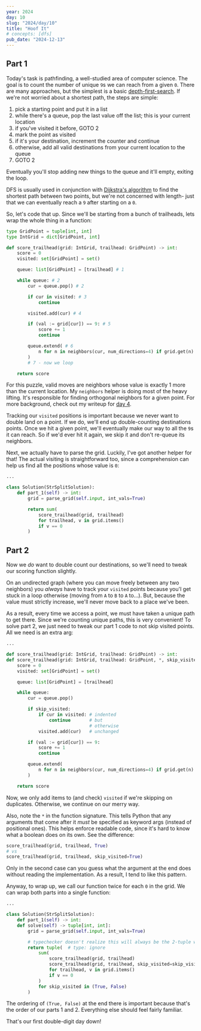 ```yaml
---
year: 2024
day: 10
slug: "2024/day/10"
title: "Hoof It"
# concepts: [dfs]
pub_date: "2024-12-13"
---
```


## Part 1

Today's task is pathfinding, a well-studied area of computer science. The goal is to count the number of unique `9`s we can reach from a given `0`. There are many approaches, but the simplest is a basic [depth-first-search](https://en.wikipedia.org/wiki/Depth-first_search). If we're not worried about a shortest path, the steps are simple:

1. pick a starting point and put it in a list
2. while there's a queue, pop the last value off the list; this is your current location
3. if you've visited it before, GOTO 2
4. mark the point as visited
5. if it's your destination, increment the counter and continue
6. otherwise, add all valid destinations from your current location to the queue
7. GOTO 2

Eventually you'll stop adding new things to the queue and it'll empty, exiting the loop.

DFS is usually used in conjunction with [Dijkstra's algorithm](https://en.wikipedia.org/wiki/Dijkstra%27s_algorithm) to find the shortest path between two points, but we're not concerned with length- just that we can eventually reach a `9` after starting on a `0`.

So, let's code that up. Since we'll be starting from a bunch of trailheads, lets wrap the whole thing in a function:

```py
type GridPoint = tuple[int, int]
type IntGrid = dict[GridPoint, int]

def score_trailhead(grid: IntGrid, trailhead: GridPoint) -> int:
    score = 0
    visited: set[GridPoint] = set()

    queue: list[GridPoint] = [trailhead] # 1

    while queue: # 2
        cur = queue.pop() # 2

        if cur in visited: # 3
            continue

        visited.add(cur) # 4

        if (val := grid[cur]) == 9: # 5
            score += 1
            continue

        queue.extend( # 6
            n for n in neighbors(cur, num_directions=4) if grid.get(n) == val + 1
        )
        # 7 - now we loop

    return score
```

For this puzzle, valid moves are neighbors whose value is exactly 1 more than the current location. My `neighbors` helper is doing most of the heavy lifting. It's responsible for finding orthogonal neighbors for a given point. For more background, check out my writeup for [day 4](/writeups/2024/day/4/).

Tracking our `visited` positions is important because we never want to double land on a point. If we do, we'll end up double-counting destinations points. Once we hit a given point, we'll eventually make our way to all the `9`s it can reach. So if we'd ever hit it again, we skip it and don't re-queue its neighbors.

Next, we actually have to parse the grid. Luckily, I've got another helper for that! The actual visiting is straightforward too, since a comprehension can help us find all the positions whose value is `0`:

```py
...

class Solution(StrSplitSolution):
    def part_1(self) -> int:
        grid = parse_grid(self.input, int_vals=True)

        return sum(
            score_trailhead(grid, trailhead)
            for trailhead, v in grid.items()
            if v == 0
        )
```

## Part 2

Now we _do_ want to double count our destinations, so we'll need to tweak our scoring function slightly.

On an undirected graph (where you can move freely between any two neighbors) you _always_ have to track your `visited` points because you'l get stuck in a loop otherwise (moving from `A` to `B` to `A` to...). But, because the value must strictly increase, we'll never move back to a place we've been.

As a result, every time we access a point, we must have taken a unique path to get there. Since we're counting unique paths, this is very convenient! To solve part 2, we just need to tweak our part 1 code to not skip visited points. All we need is an extra arg:

```py rem={3} add={4,13}
...

def score_trailhead(grid: IntGrid, trailhead: GridPoint) -> int:
def score_trailhead(grid: IntGrid, trailhead: GridPoint, *, skip_visited: bool) -> int:
    score = 0
    visited: set[GridPoint] = set()

    queue: list[GridPoint] = [trailhead]

    while queue:
        cur = queue.pop()

        if skip_visited:
            if cur in visited: # indented
                continue       # but
                               # otherwise
            visited.add(cur)   # unchanged

        if (val := grid[cur]) == 9:
            score += 1
            continue

        queue.extend(
            n for n in neighbors(cur, num_directions=4) if grid.get(n) == val + 1
        )

    return score
```

Now, we only add items to (and check) `visited` if we're skipping on duplicates. Otherwise, we continue on our merry way.

Also, note the `*` in the function signature. This tells Python that any arguments that come after it _must_ be specified as keyword args (instead of positional ones). This helps enforce readable code, since it's hard to know what a boolean does on its own. See the difference:

```py
score_trailhead(grid, trailhead, True)
# vs
score_trailhead(grid, trailhead, skip_visited=True)
```

Only in the second case can you guess what the argument at the end does without reading the implementation. As a result, I tend to like this pattern.

Anyway, to wrap up, we call our function twice for each `0` in the grid. We can wrap both parts into a single function:

```py rem={4,11} ins={5,8,9,12,16,17}
...

class Solution(StrSplitSolution):
    def part_1(self) -> int:
    def solve(self) -> tuple[int, int]:
        grid = parse_grid(self.input, int_vals=True)

        # typechecker doesn't realize this will always be the 2-tuple we expect
        return tuple(  # type: ignore
            sum(
                score_trailhead(grid, trailhead)
                score_trailhead(grid, trailhead, skip_visited=skip_visited)
                for trailhead, v in grid.items()
                if v == 0
            )
            for skip_visited in (True, False)
        )
```

The ordering of `(True, False)` at the end there is important because that's the order of our parts 1 and 2. Everything else should feel fairly familiar.

That's our first double-digit day down!
